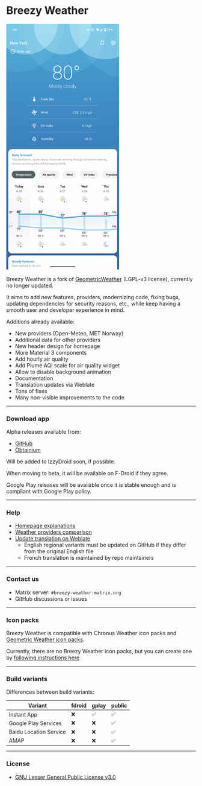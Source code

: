 # Breezy Weather

<img src="fastlane/metadata/android/en-US/images/phoneScreenshots/01.png?raw=true" alt="" style="width: 300px" />

Breezy Weather is a fork of [GeometricWeather](https://github.com/WangDaYeeeeee/GeometricWeather) (LGPL-v3 license), currently no longer updated.

It aims to add new features, providers, modernizing code, fixing bugs, updating dependencies for security reasons, etc., while keep having a smooth user and developer experience in mind.

Additions already available:
* New providers (Open-Meteo, MET Norway)
* Additional data for other providers
* New header design for homepage
* More Material 3 components
* Add hourly air quality
* Add Plume AQI scale for air quality widget
* Allow to disable background animation
* Documentation
* Translation updates via Weblate
* Tons of fixes
* Many non-visible improvements to the code

<hr />

### Download app

Alpha releases available from:
* [GitHub](https://github.com/breezy-weather/breezy-weather/releases)
* [Obtainium](https://github.com/ImranR98/Obtainium)

Will be added to IzzyDroid soon, if possible.

When moving to beta, it will be available on F-Droid if they agree.

Google Play releases will be available once it is stable enough and is compliant with Google Play policy.

<hr />

### Help

* [Homepage explanations](docs/HOMEPAGE.md)
* [Weather providers comparison](docs/PROVIDERS.md)
* [Update translation on Weblate](https://hosted.weblate.org/projects/breezy-weather/breezy-weather-android/#information)
   * English regional variants must be updated on GitHub if they differ from the original English file
   * French translation is maintained by repo maintainers

<hr />

### Contact us

* Matrix server: `#breezy-weather:matrix.org`
* GitHub discussions or issues

<hr />

### Icon packs

Breezy Weather is compatible with Chronus Weather icon packs and [Geometric Weather icon packs](https://github.com/breezy-weather/breezy-weather-icon-packs/blob/master/README.md).

Currently, there are no Breezy Weather icon packs, but you can create one by [following instructions here](https://github.com/breezy-weather/breezy-weather-icon-packs/blob/master/INSTRUCTIONS.md)

<hr />

### Build variants

Differences between build variants:

| Variant                | fdroid | gplay | public |
|------------------------|--------|-------|--------|
| Instant App            | ❌      | ✅     | ✅      |
| Google Play Services   | ❌      | ❌     | ✅      |
| Baidu Location Service | ❌      | ❌     | ✅      |
| AMAP                   | ❌      | ❌     | ✅      |

<hr />

### License

* [GNU Lesser General Public License v3.0](/LICENSE)
